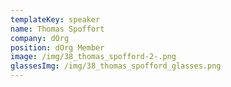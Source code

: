 ```yaml
---
templateKey: speaker
name: Thomas Spoffort
company: dOrg
position: dOrg Member
image: /img/38_thomas_spofford-2-.png
glassesImg: /img/38_thomas_spofford_glasses.png
---
```


